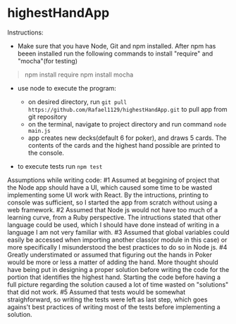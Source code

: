 # highestHandApp

Instructions:

* Make sure that you have Node, Git and npm installed.
After npm has beeen installed run the following commands to install "require" and "mocha"(for testing)
>npm install require
>npm install mocha

* use node to execute the program:
  - on desired directory, run `git pull https://github.com/Rafael1129/highestHandApp.git` to pull app from git repository
  - on the terminal, navigate to project directory and run command `node main.js`
  - app creates new decks(default 6 for poker), and draws 5 cards. The contents of the cards and the highest hand possible are printed to the console.

* to execute tests run `npm test`


Assumptions while writing code:
#1 Assumed at beggining of project that the Node app should have a UI, which caused some time to be wasted implementing some UI work with React. By the intructions, printing to console was sufficient, so I started the app from scratch without using a web framework.
#2 Assumed that Node js would not have too much of a learning curve, from a Ruby perspective. The intructions stated that other language could be used, which I should have done instead of writing in a language I am not very familiar with.
#3 Assumed that global variables could easily be accessed when importing another class(or module in this case) or more specifically I misunderstood the best practices to do so in Node js.
#4 Greatly understimated or assumed that figuring out the hands in Poker would be more or less a matter of adding the hand. More thought should have being put in designing a proper solution before writing the code for the portion that identifies the highest hand. Starting the code before having a full picture regarding the solution caused a lot of time wasted on "solutions" that did not work.
#5 Assumed that tests would be somewhat straighforward, so writing the tests were left as last step, which goes agains't best practices of writing most of the tests before implementing a solution.